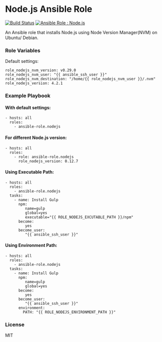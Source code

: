 # Node.js Ansible Role

[![Build Status](https://travis-ci.org/ansible-role/ansible-role.nodejs.svg)](https://travis-ci.org/ansible-role/ansible-role.nodejs) 
[![Ansible Role : Node.js](https://img.shields.io/badge/ansible--galaxy-role-blue.svg)](https://galaxy.ansible.com/detail#/role/6171)

An Ansible role that installs Node.js using Node Version Manager(NVM) on Ubuntu/ Debian.

### Role Variables

Default settings:

```
role_nodejs_nvm_version: v0.29.0
role_nodejs_nvm_user: "{{ ansible_ssh_user }}"
role_nodejs_nvm_destination: "/home/{{ role_nodejs_nvm_user }}/.nvm"
role_nodejs_version: 4.2.1
```

### Example Playbook

#### With default settings:

```
- hosts: all
  roles:
    - ansible-role.nodejs
```

#### For different Node.js version:

```
- hosts: all
  roles:
    - role: ansible-role.nodejs
      role_nodejs_version: 0.12.7
```

#### Using Executable Path:

```
- hosts: all
  roles:
    - ansible-role.nodejs
  tasks:
    - name: Install Gulp
      npm:
         name=gulp
         global=yes
         executable="{{ ROLE_NODEJS_EXCUTABLE_PATH }}/npm"
      become:
         yes
      become_user:
         "{{ ansible_ssh_user }}"
```

#### Using Environment Path:

```
- hosts: all
  roles:
    - ansible-role.nodejs
  tasks:
    - name: Install Gulp
      npm:
         name=gulp
         global=yes
      become:
         yes
      become_user:
         "{{ ansible_ssh_user }}"
      environment:
        PATH: "{{ ROLE_NODEJS_ENVIRONMENT_PATH }}"
```

### License

MIT
